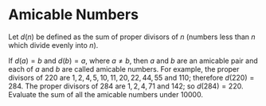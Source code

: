 # Amicable Numbers

Let $d(n)$ be defined as the sum of proper divisors of $n$ (numbers less than $n$ which divide evenly into $n$).

If $d(a) = b$ and $d(b) = a$, where $a \ne b$, then $a$ and $b$ are an amicable pair and each of $a$ and $b$ are called amicable numbers.
For example, the proper divisors of $220$ are $1, 2, 4, 5, 10, 11, 20, 22, 44, 55$ and $110$; therefore $d(220) = 284$. The proper divisors of $284$ are $1, 2, 4, 71$ and $142$; so $d(284) = 220$.
Evaluate the sum of all the amicable numbers under $10000$.